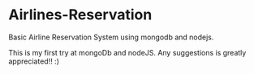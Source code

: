 # Airlines-Reservation
Basic Airline Reservation System using mongodb and nodejs.

This is my first try at mongoDb and nodeJS. Any suggestions is greatly appreciated!! :)
